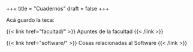 +++
title = "Cuadernos"
draft = false
+++

Acá guardo la teca:

{{< link href="facultad/" >}}
Apuntes de la facultad
{{< /link >}}

{{< link href="software/" >}}
Cosas relacionadas al Software
{{< /link >}}
